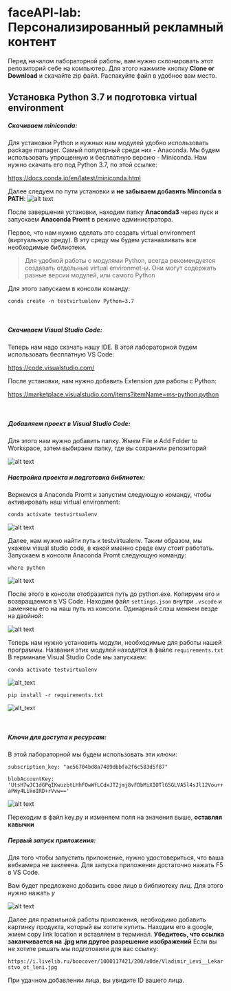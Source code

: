 # faceAPI-lab: Персонализированный рекламный контент

Перед началом лабораторной работы, вам нужно склонировать этот репозиторий себе на компьютер. Для этого нажмите кнопку **Clone or Download** и скачайте zip файл.
Распакуйте файл в удобное вам место.

## Установка Python 3.7 и подготовка virtual environment
##### Скачиваем miniconda:

Для установки Python и нужных нам модулей удобно использовать package manager. Самый популярный среди них - Anaconda.
Мы будем использовать упрощенную и бесплатную версию - Miniconda.
Нам нужно скачать его под Python 3.7, по этой ссылке: 

https://docs.conda.io/en/latest/miniconda.html

Далее следуем по пути установки и **не забываем добавить Minconda в PATH**:
![alt text](https://cdn-images-1.medium.com/max/1412/1*7a9zVyGP3iMXu9aB4e_Vhw.png)

После завершения установки, находим папку **Anaconda3** через пуск и запускаем **Anaconda Promt** в режиме администратора.

Первое, что нам нужно сделать это создать virtual environment (виртуальную среду). В эту среду мы будем устанавливать все необходимые библиотеки.

> Для удобной работы с модулями Python, всегда рекомендуется создавать отдельные virtual environmet-ы. Они могут содержать разные версии модулей, или самого Python

Для этого запускаем в консоли команду:

```conda create -n testvirtualenv Python=3.7```

<br/>

##### Скачиваем Visual Studio Code:
Теперь нам надо скачать нашу IDE. В этой лабораторной будем использовать бесплатную VS Code:

https://code.visualstudio.com/

После установки, нам нужно добавить Extension для работы с Python:

https://marketplace.visualstudio.com/items?itemName=ms-python.python

<br/>

##### Добавляем проект в Visual Studio Code:

Для этого нам нужно добавить папку. Жмем File и Add Folder to Workspace, затем выбираем папку, где вы сохранили репозиторий

![alt text](https://recruitlab.blob.core.windows.net/recruitlabblob/add%20folder.jpg)
<br/>

##### Настройка проекта и подготовка библиотек:

Вернемся в Anaconda Promt и запустим следующую команду, чтобы активировать наш virtual environment:

```conda activate testvirtualenv```

![alt text](https://recruitlab.blob.core.windows.net/recruitlabblob/activateenv.jpg)

Далее, нам нужно найти путь к testvirtualenv. Таким образом, мы укажем visual studio code, в какой именно среде ему стоит работать.
Запускаем в консоли Anaconda Promt следующую команду:

```where python```

![alt text](https://recruitlab.blob.core.windows.net/recruitlabblob/wherepythonconda.jpg)


После этого в консоли отобразится путь до python.exe.
Копируем его и возвращаемся в VS Code.
Находим файл ```settings.json``` внутри ```.vscode``` и заменяем его на наш путь из консоли. 
Одинарный слэш меняем везде на двойной:

![alt text](https://recruitlab.blob.core.windows.net/recruitlabblob/where_python.JPG)

Теперь нам нужно установить модули, необходимые для работы нашей программы. Названия этих модулей находятся в файле ```requirements.txt```
В терминале Visual Studio Code мы запускаем:

```conda activate testvirtualenv```

![alt_text](https://recruitlab.blob.core.windows.net/recruitlabblob/activateenvcode.jpg)

```pip install -r requirements.txt```

![alt_text](https://recruitlab.blob.core.windows.net/recruitlabblob/codepipinstall.jpg)

<br/>

##### Ключи для доступа к ресурсам:
В этой лабораторной мы будем использовать эти ключи:

```subscription_key: "ae56704bd8a7489dbbfa2f6c583d5f87"```

```blobAccountKey: 'UtsH7wJC1dGPqIKwuzbtLHhFOwWfLCdxJT2jmj8vFDbMiXIOTlG5GLVA5l4sJl12Vou++aPWy4LikoIRD+rVvw=='```


![alt text](https://recruitlab.blob.core.windows.net/recruitlabblob/keys%20correct.JPG)

Переходим в файл key.py и изменяем поля на значения выше, **оставляя кавычки** 


##### Первый запуск приложения:
Для того чтобы запустить приложение, нужно удостовериться, что ваша вебкамера не заклеена.
Для запуска приложения достаточно нажать F5 в VS Code.

Вам будет предложено добавить свое лицо в библиотеку лиц. Для этого нужно нажать *y*

![alt text](https://recruitlab.blob.core.windows.net/recruitlabblob/question_1.JPG)


Далее для правильной работы приложения, необходимо добавить картинку продукта, который вы хотите купить. Находим его в google, жмем copy link location и вставляем в терминал. 
**Убедитесь, что ссылка заканчивается на .jpg или другое разрешение изображений**
Если вы не хотите решать мы подготовили для вас ссылку:

```https://i.livelib.ru/boocover/1000117421/200/a0de/Vladimir_Levi__Lekarstvo_ot_leni.jpg```

При удачном добавлении лица, вы увидите ID вашего лица.



